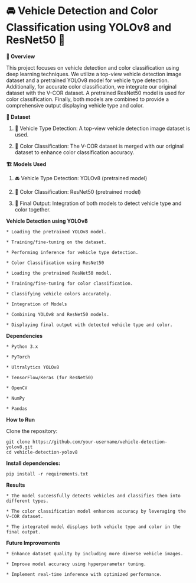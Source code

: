 <h1>🚘 Vehicle Detection and Color Classification using YOLOv8 and ResNet50 🌈</h1>
<b> 🔎 Overview</b>

This project focuses on vehicle detection and color classification using deep learning techniques. We utilize a top-view vehicle detection image dataset and a pretrained YOLOv8 model for vehicle type detection. Additionally, for accurate color classification, we integrate our original dataset with the V-COR dataset. A pretrained ResNet50 model is used for color classification. Finally, both models are combined to provide a comprehensive output displaying vehicle type and color. 

<b> 📁 Dataset</b>

1. 🚖 Vehicle Type Detection: A top-view vehicle detection image dataset is used. 

2. 🎨 Color Classification: The V-COR dataset is merged with our original dataset to enhance color classification accuracy.

<b> 🏗️ Models Used</b>

1. 🚘 Vehicle Type Detection: YOLOv8 (pretrained model)

2. 🌈 Color Classification: ResNet50 (pretrained model)

3. 🔧 Final Output: Integration of both models to detect vehicle type and color together.

<b>Vehicle Detection using YOLOv8</b>

    * Loading the pretrained YOLOv8 model.
  
    * Training/fine-tuning on the dataset.
  
    * Performing inference for vehicle type detection.
  
    * Color Classification using ResNet50
  
    * Loading the pretrained ResNet50 model.
  
    * Training/fine-tuning for color classification.
  
    * Classifying vehicle colors accurately.
  
    * Integration of Models
  
    * Combining YOLOv8 and ResNet50 models.
  
    * Displaying final output with detected vehicle type and color.

<b>Dependencies</b>

    * Python 3.x
  
    * PyTorch
  
    * Ultralytics YOLOv8
  
    * TensorFlow/Keras (for ResNet50)
  
    * OpenCV
  
    * NumPy
  
    * Pandas

<b>How to Run</b>

Clone the repository:

    git clone https://github.com/your-username/vehicle-detection-yolov8.git
    cd vehicle-detection-yolov8

<b>Install dependencies:</b>

    pip install -r requirements.txt

<b>Results</b>

    * The model successfully detects vehicles and classifies them into different types.
    
    * The color classification model enhances accuracy by leveraging the V-COR dataset.
    
    * The integrated model displays both vehicle type and color in the final output.

<b>Future Improvements</b>

    * Enhance dataset quality by including more diverse vehicle images.
    
    * Improve model accuracy using hyperparameter tuning.
    
    * Implement real-time inference with optimized performance.
